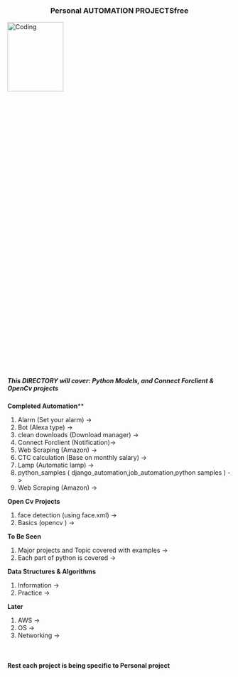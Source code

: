 ### <p style="text-align:center;">Personal AUTOMATION PROJECTSfree</p> ### 

<img src="https://media4.giphy.com/media/qgQUggAC3Pfv687qPC/giphy.gif?cid=790b7611ae3790088bb82e121695a5d3ae201169a976c69a&rid=giphy.gif&ct=g" alt="Coding" style="width:50%; height:20% ">


##### This DIRECTORY will cover: Python Models, and Connect Forclient & OpenCv projects


**Completed Automation****<br />
1. Alarm (Set your alarm) -> <br />
2. Bot (Alexa type) -> <br />
3. clean downloads (Download manager) -> <br />
4. Connect Forclient (Notification)-> <br />
5. Web Scraping (Amazon) -> <br />
6. CTC calculation (Base on monthly salary) -> <br />
7. Lamp  (Automatic lamp) -> <br />
8. python_samples ( django_automation,job_automation,python samples ) -> <br />
9. Web Scraping (Amazon) -> <br />



**Open Cv Projects**<br />
1. face detection (using face.xml) -> <br />
2. Basics (opencv )  -> <br />



**To Be Seen** <br />
1. Major projects and Topic covered with examples  -> <br />
2. Each part of python is covered        -> <br />


**Data Structures & Algorithms** <br /> 
1. Information  -> <br />
2. Practice        -> <br />


**Later** <br /> 
1. AWS  -> <br />
2. OS         -> <br />
3. Networking         -> <br />

<br />

#### Rest each project is being specific to Personal project ####
